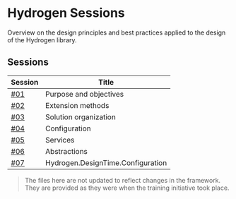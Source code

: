 # Hydrogen Sessions

Overview on the design principles and best practices applied to the design of the Hydrogen library.

## Sessions

| Session | Title
| - | - |
| [#01](./_assets/HydrogenSessions-01.pdf) | Purpose and objectives |
| [#02](./_assets/HydrogenSessions-02.pdf) | Extension methods |
| [#03](./_assets/HydrogenSessions-03.pdf) | Solution organization |
| [#04](./_assets/HydrogenSessions-04.pdf) | Configuration |
| [#05](./_assets/HydrogenSessions-05.pdf) | Services |
| [#06](./_assets/HydrogenSessions-06.pdf) | Abstractions |
| [#07](./_assets/HydrogenSessions-07.pdf) | Hydrogen.DesignTime.Configuration |

> The files here are not updated to reflect changes in the framework. They are provided as they were when the training initiative took place.